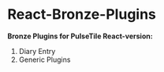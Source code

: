 # React-Bronze-Plugins

**Bronze Plugins for PulseTile React-version:**
1) Diary Entry
2) Generic Plugins
